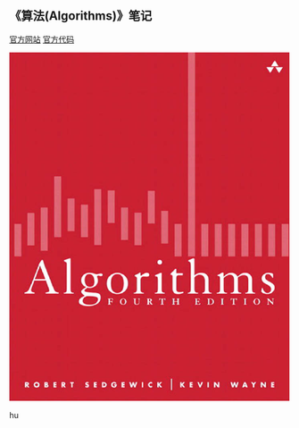 ## 《算法(Algorithms)》笔记

[官方网站](https://algs4.cs.princeton.edu/home/) 
[官方代码](https://algs4.cs.princeton.edu/code/)

![](https://raw.githubusercontent.com/massquantity/Princeton-Algorithms/master/pic/000.png)


hu
